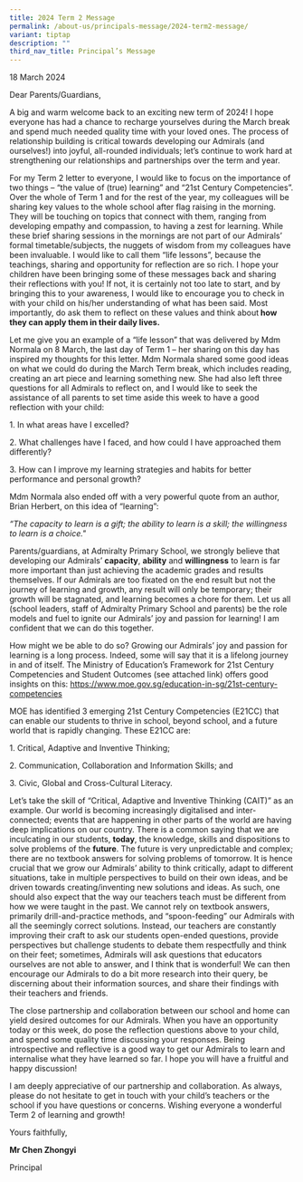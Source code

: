 ```yaml
---
title: 2024 Term 2 Message
permalink: /about-us/principals-message/2024-term2-message/
variant: tiptap
description: ""
third_nav_title: Principal’s Message
---
```

<p>18 March 2024</p>
<p>Dear Parents/Guardians,</p>
<p>A big and warm welcome back to an exciting new term of 2024! I hope everyone
has had a chance to recharge yourselves during the March break and spend
much needed quality time with your loved ones. The process of relationship
building is critical towards developing our Admirals (and ourselves!) into
joyful, all-rounded individuals; let’s continue to work hard at strengthening
our relationships and partnerships over the term and year.</p>
<p>For my Term 2 letter to everyone, I would like to focus on the importance
of two things – “the value of (true) learning” and “21st Century Competencies”.
Over the whole of Term 1 and for the rest of the year, my colleagues will
be sharing key values to the whole school after flag raising in the morning.
They will be touching on topics that connect with them, ranging from developing
empathy and compassion, to having a zest for learning. While these brief
sharing sessions in the mornings are not part of our Admirals’ formal timetable/subjects,
the nuggets of wisdom from my colleagues have been invaluable. I would
like to call them “life lessons”, because the teachings, sharing and opportunity
for reflection are so rich. I hope your children have been bringing some
of these messages back and sharing their reflections with you! If not,
it is certainly not too late to start, and by bringing this to your awareness,
I would like to encourage you to check in with your child on his/her understanding
of what has been said. Most importantly, do ask them to reflect on these
values and think about<strong> how they can apply them in their daily lives.</strong>
</p>
<p>Let me give you an example of a “life lesson” that was delivered by Mdm
Normala on 8 March, the last day of Term 1 – her sharing on this day has
inspired my thoughts for this letter. Mdm Normala shared some good ideas
on what we could do during the March Term break, which includes reading,
creating an art piece and learning something new. She had also left three
questions for all Admirals to reflect on, and I would like to seek the
assistance of all parents to set time aside this week to have a good reflection
with your child:</p>
<p>1. In what areas have I excelled?</p>
<p>2. What challenges have I faced, and how could I have approached them
differently?</p>
<p>3. How can I improve my learning strategies and habits for better performance
and personal growth?</p>
<p>Mdm Normala also ended off with a very powerful quote from an author,
Brian Herbert, on this idea of “learning”:</p>
<p><em>“The capacity to learn is a gift; the ability to learn is a skill; the willingness to learn is a choice."</em>
</p>
<p></p>
<p>Parents/guardians, at Admiralty Primary School, we strongly believe that
developing our Admirals’ <strong>capacity</strong>, <strong>ability</strong> and <strong>willingness</strong> to
learn is far more important than just achieving the academic grades and
results themselves. If our Admirals are too fixated on the end result but
not the journey of learning and growth, any result will only be temporary;
their growth will be stagnated, and learning becomes a chore for them.
Let us all (school leaders, staff of Admiralty Primary School and parents)
be the role models and fuel to ignite our Admirals’ joy and passion for
learning! I am confident that we can do this together.</p>
<p>How might we be able to do so? Growing our Admirals’ joy and passion for
learning is a long process. Indeed, some will say that it is a lifelong
journey in and of itself. The Ministry of Education’s Framework for 21st
Century Competencies and Student Outcomes (see attached link) offers good
insights on this: <a href="https://www.moe.gov.sg/education-in-sg/21st-century-competencies" rel="noopener noreferrer nofollow" target="_blank">https://www.moe.gov.sg/education-in-sg/21st-century-competencies</a>
</p>
<p>MOE has identified 3 emerging 21st Century Competencies (E21CC) that can
enable our students to thrive in school, beyond school, and a future world
that is rapidly changing. These E21CC are:</p>
<p>1. Critical, Adaptive and Inventive Thinking;</p>
<p>2. Communication, Collaboration and Information Skills; and</p>
<p>3. Civic, Global and Cross-Cultural Literacy.</p>
<p>Let’s take the skill of “Critical, Adaptive and Inventive Thinking (CAIT)”
as an example. Our world is becoming increasingly digitalised and inter-connected;
events that are happening in other parts of the world are having deep implications
on our country. There is a common saying that we are inculcating in our
students, <strong>today</strong>, the knowledge, skills and dispositions
to solve problems of the <strong>future</strong>. The future is very unpredictable
and complex; there are no textbook answers for solving problems of tomorrow.
It is hence crucial that we grow our Admirals’ ability to think critically,
adapt to different situations, take in multiple perspectives to build on
their own ideas, and be driven towards creating/inventing new solutions
and ideas. As such, one should also expect that the way our teachers teach
must be different from how we were taught in the past. We cannot rely on
textbook answers, primarily drill-and-practice methods, and “spoon-feeding”
our Admirals with all the seemingly correct solutions. Instead, our teachers
are constantly improving their craft to ask our students open-ended questions,
provide perspectives but challenge students to debate them respectfully
and think on their feet; sometimes, Admirals will ask questions that educators
ourselves are not able to answer, and I think that is wonderful! We can
then encourage our Admirals to do a bit more research into their query,
be discerning about their information sources, and share their findings
with their teachers and friends.</p>
<p>The close partnership and collaboration between our school and home can
yield desired outcomes for our Admirals. When you have an opportunity today
or this week, do pose the reflection questions above to your child, and
spend some quality time discussing your responses. Being introspective
and reflective is a good way to get our Admirals to learn and internalise
what they have learned so far. I hope you will have a fruitful and happy
discussion!</p>
<p>I am deeply appreciative of our partnership and collaboration. As always,
please do not hesitate to get in touch with your child’s teachers or the
school if you have questions or concerns. Wishing everyone a wonderful
Term 2 of learning and growth!</p>
<p>Yours faithfully,</p>
<p></p>
<p><strong>Mr Chen Zhongyi</strong>
</p>
<p>Principal</p>
<p></p>
<p></p>